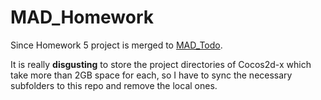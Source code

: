 # MAD_Homework

Since Homework 5 project is merged to [MAD_Todo](https://github.com/perqin/MAD_Todo).

It is really **disgusting** to store the project directories of Cocos2d-x which take more than 2GB space for each, so I have to sync the necessary subfolders to this repo and remove the local ones.
